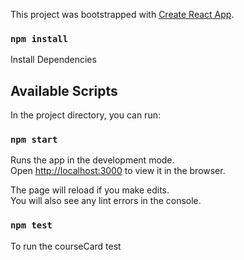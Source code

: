 This project was bootstrapped with [Create React App](https://github.com/facebook/create-react-app).

###  `npm install`

Install Dependencies

## Available Scripts

In the project directory, you can run:

### `npm start`

Runs the app in the development mode.<br>
Open [http://localhost:3000](http://localhost:3000) to view it in the browser.

The page will reload if you make edits.<br>
You will also see any lint errors in the console.

### `npm test`

To run the courseCard test


